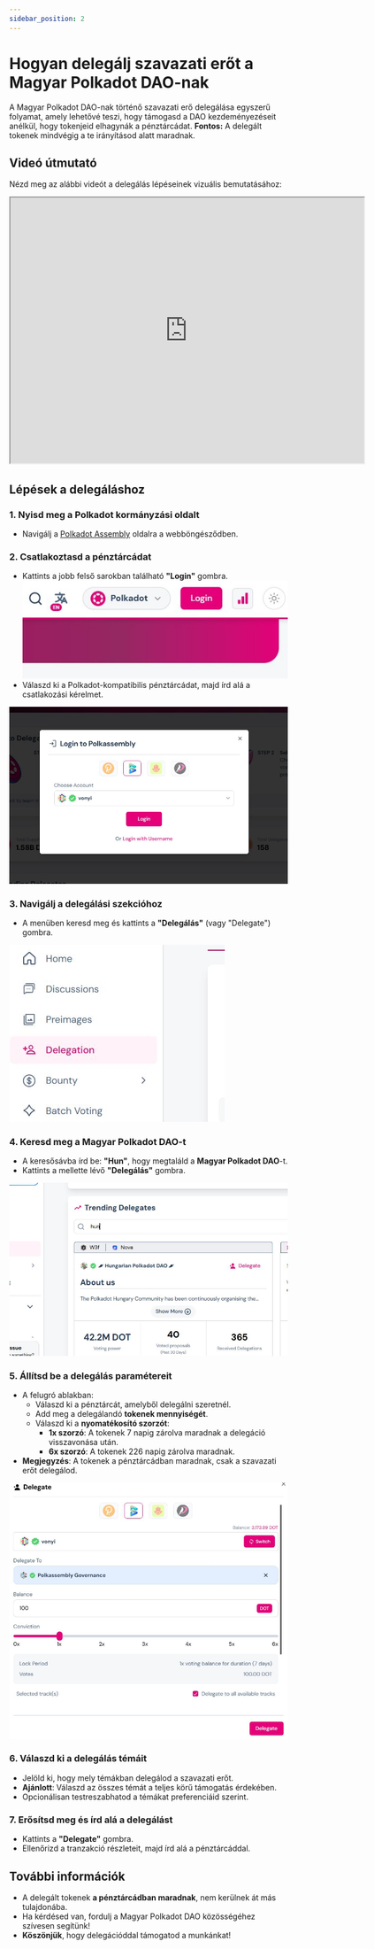 ```yaml
---
sidebar_position: 2
---
```


# Hogyan delegálj szavazati erőt a Magyar Polkadot DAO-nak

A Magyar Polkadot DAO-nak történő szavazati erő delegálása egyszerű folyamat, amely lehetővé teszi, hogy támogasd a DAO kezdeményezéseit anélkül, hogy tokenjeid elhagynák a pénztárcádat. **Fontos:** A delegált tokenek mindvégig a te irányításod alatt maradnak.

## Videó útmutató

Nézd meg az alábbi videót a delegálás lépéseinek vizuális bemutatásához:

<iframe src="https://drive.google.com/file/d/1y9e4y1cpGRI_leF6NkirPPhWHvatjanM/preview" width="640" height="480" allow="autoplay"></iframe>


## Lépések a delegáláshoz

### 1. Nyisd meg a Polkadot kormányzási oldalt

- Navigálj a [Polkadot Assembly](https://polkadot.polkassembly.io/) oldalra a webböngésződben.

### 2. Csatlakoztasd a pénztárcádat

- Kattints a jobb felső sarokban található **"Login"**  gombra.
![Pénztárca csatlakoztatása](./img/login1.JPG)
- Válaszd ki a Polkadot-kompatibilis pénztárcádat, majd írd alá a csatlakozási kérelmet.

![Pénztárca csatlakoztatása](./img/login2.JPG)

### 3. Navigálj a delegálási szekcióhoz

- A menüben keresd meg és kattints a **"Delegálás"** (vagy "Delegate") gombra.

![Delegálás menüpont](./img/delegation.JPG)

### 4. Keresd meg a Magyar Polkadot DAO-t

- A keresősávba írd be: **"Hun"**, hogy megtaláld a **Magyar Polkadot DAO**-t.
- Kattints a mellette lévő **"Delegálás"** gombra.

![Magyar Polkadot DAO keresése](./img/hun.JPG)

### 5. Állítsd be a delegálás paramétereit

- A felugró ablakban:
  - Válaszd ki a pénztárcát, amelyből delegálni szeretnél.
  - Add meg a delegálandó **tokenek mennyiségét**.
  - Válaszd ki a **nyomatékosító szorzót**:
    - **1x szorzó**: A tokenek 7 napig zárolva maradnak a delegáció visszavonása után.
    - **6x szorzó**: A tokenek 226 napig zárolva maradnak.
- **Megjegyzés**: A tokenek a pénztárcádban maradnak, csak a szavazati erőt delegálod.

![Delegálás beállítása](./img/parameters.JPG)

### 6. Válaszd ki a delegálás témáit

- Jelöld ki, hogy mely témákban delegálod a szavazati erőt.
- **Ajánlott**: Válaszd az összes témát a teljes körű támogatás érdekében.
- Opcionálisan testreszabhatod a témákat preferenciáid szerint.


### 7. Erősítsd meg és írd alá a delegálást

- Kattints a **"Delegate"** gombra.
- Ellenőrizd a tranzakció részleteit, majd írd alá a pénztárcáddal.


## További információk

- A delegált tokenek **a pénztárcádban maradnak**, nem kerülnek át más tulajdonába.
- Ha kérdésed van, fordulj a Magyar Polkadot DAO közösségéhez szívesen segítünk!
- **Köszönjük**, hogy delegációddal támogatod a munkánkat!